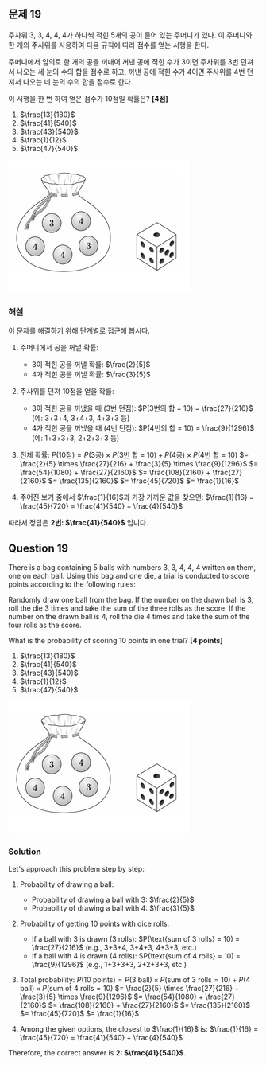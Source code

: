 
## 문제 19
주사위 3, 3, 4, 4, 4가 하나씩 적힌 5개의 공이 들어 있는 주머니가 있다. 이 주머니와 한 개의 주사위를 사용하여 다음 규칙에 따라 점수를 얻는 시행을 한다.

주머니에서 임의로 한 개의 공을 꺼내어
꺼낸 공에 적힌 수가 3이면 주사위를 3번 던져서 나오는 세 눈의 수의 합을 점수로 하고,
꺼낸 공에 적힌 수가 4이면 주사위를 4번 던져서 나오는 네 눈의 수의 합을 점수로 한다.

이 시행을 한 번 하여 얻은 점수가 10점일 확률은? **[4점]**

1. $\frac{13}{180}$
2. $\frac{41}{540}$
3. $\frac{43}{540}$
4. $\frac{1}{12}$
5. $\frac{47}{540}$

![A_19](../Images/A_19.png)
### 해설
이 문제를 해결하기 위해 단계별로 접근해 봅시다.

1. 주머니에서 공을 꺼낼 확률:
   - 3이 적힌 공을 꺼낼 확률: $\frac{2}{5}$
   - 4가 적힌 공을 꺼낼 확률: $\frac{3}{5}$

2. 주사위를 던져 10점을 얻을 확률:
   - 3이 적힌 공을 꺼냈을 때 (3번 던짐):
     $P(3번의 합 = 10) = \frac{27}{216}$ (예: 3+3+4, 3+4+3, 4+3+3 등)
   - 4가 적힌 공을 꺼냈을 때 (4번 던짐):
     $P(4번의 합 = 10) = \frac{9}{1296}$ (예: 1+3+3+3, 2+2+3+3 등)

3. 전체 확률:
   $P(\text{10점}) = P(3\text{공}) \times P(3\text{번 합 = 10}) + P(4\text{공}) \times P(4\text{번 합 = 10})$
   $= \frac{2}{5} \times \frac{27}{216} + \frac{3}{5} \times \frac{9}{1296}$
   $= \frac{54}{1080} + \frac{27}{2160}$
   $= \frac{108}{2160} + \frac{27}{2160}$
   $= \frac{135}{2160}$
   $= \frac{45}{720}$
   $= \frac{1}{16}$

4. 주어진 보기 중에서 $\frac{1}{16}$과 가장 가까운 값을 찾으면:
   $\frac{1}{16} = \frac{45}{720} = \frac{41}{540} + \frac{4}{540}$

따라서 정답은 **2번: $\frac{41}{540}$** 입니다.

## Question 19
There is a bag containing 5 balls with numbers 3, 3, 4, 4, 4 written on them, one on each ball. Using this bag and one die, a trial is conducted to score points according to the following rules:

Randomly draw one ball from the bag.
If the number on the drawn ball is 3, roll the die 3 times and take the sum of the three rolls as the score.
If the number on the drawn ball is 4, roll the die 4 times and take the sum of the four rolls as the score.

What is the probability of scoring 10 points in one trial? **[4 points]**

1. $\frac{13}{180}$
2. $\frac{41}{540}$
3. $\frac{43}{540}$
4. $\frac{1}{12}$
5. $\frac{47}{540}$

![A_19](../Images/A_19.png)

### Solution
Let's approach this problem step by step:

1. Probability of drawing a ball:
   - Probability of drawing a ball with 3: $\frac{2}{5}$
   - Probability of drawing a ball with 4: $\frac{3}{5}$

2. Probability of getting 10 points with dice rolls:
   - If a ball with 3 is drawn (3 rolls):
     $P(\text{sum of 3 rolls} = 10) = \frac{27}{216}$ (e.g., 3+3+4, 3+4+3, 4+3+3, etc.)
   - If a ball with 4 is drawn (4 rolls):
     $P(\text{sum of 4 rolls} = 10) = \frac{9}{1296}$ (e.g., 1+3+3+3, 2+2+3+3, etc.)

3. Total probability:
   $P(10 \text{ points}) = P(3\text{ ball}) \times P(\text{sum of 3 rolls} = 10) + P(4\text{ ball}) \times P(\text{sum of 4 rolls} = 10)$
   $= \frac{2}{5} \times \frac{27}{216} + \frac{3}{5} \times \frac{9}{1296}$
   $= \frac{54}{1080} + \frac{27}{2160}$
   $= \frac{108}{2160} + \frac{27}{2160}$
   $= \frac{135}{2160}$
   $= \frac{45}{720}$
   $= \frac{1}{16}$

4. Among the given options, the closest to $\frac{1}{16}$ is:
   $\frac{1}{16} = \frac{45}{720} = \frac{41}{540} + \frac{4}{540}$

Therefore, the correct answer is **2: $\frac{41}{540}$**.